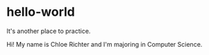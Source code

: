 # hello-world
It's another place to practice. 

Hi! My name is Chloe Richter and I'm majoring in Computer Science. 
